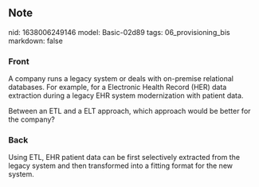 ## Note
nid: 1638006249146
model: Basic-02d89
tags: 06_provisioning_bis
markdown: false

### Front
A company runs a legacy system or deals with on-premise relational databases. For example, for a Electronic Health Record (HER) data extraction during a legacy EHR system modernization with patient data.

Between an ETL and a ELT approach, which approach would be better for the company?

### Back
Using ETL, EHR patient data can be first selectively extracted from the legacy system and then transformed into a fitting format for the new system.
